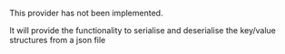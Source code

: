 ﻿This provider has not been implemented.

It will provide the functionality to serialise and deserialise the key/value structures from a json file